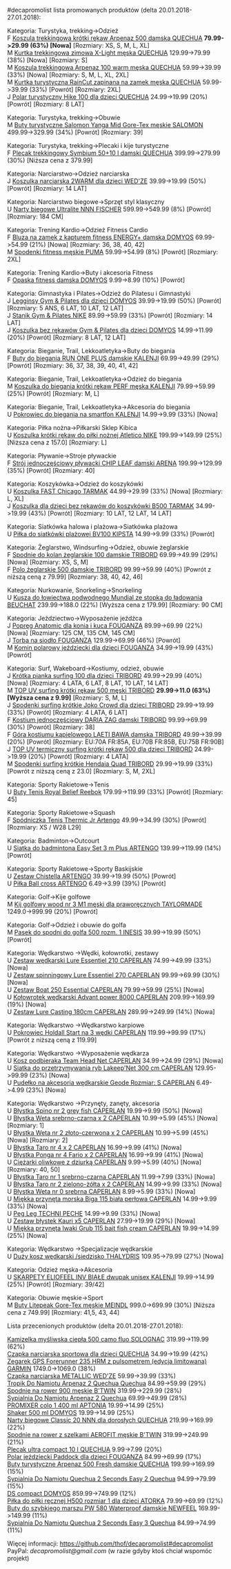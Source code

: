 #decapromolist lista promowanych produktów (delta 20.01.2018-27.01.2018):

Kategoria: Turystyka, trekking->Odzież  
F [Koszula trekkingowa krótki rękaw Arpenaz 500 damska QUECHUA](http://www.decathlon.pl/koszula-arp-500-damska-id_8383044.html) **79.99->29.99 (63%) [Nowa]** [Rozmiary: XS, S, M, L, XL]  
M [Kurtka trekkingowa zimowa X-Light męska QUECHUA](http://www.decathlon.pl/kurtka-zimowa-x-light-mska-id_8397268.html) 129.99->79.99 (38%) [Nowa] [Rozmiary: S]  
M [Koszula trekkingowa Arpenaz 100 warm męska QUECHUA](http://www.decathlon.pl/koszula-arp100-warm-mska-id_8397007.html) 59.99->39.99 (33%) [Nowa] [Rozmiary: S, M, L, XL, 2XL]  
M [Kurtka turystyczna RainCut zapinana na zamek męska QUECHUA](http://www.decathlon.pl/kurtka-turystyczna-raincut-mska-id_8382419.html) 59.99->39.99 (33%) [Powrót] [Rozmiary: 2XL]  
J [Polar turystyczny Hike 100 dla dzieci QUECHUA](http://www.decathlon.pl/polar-hike-100-dla-dzieci-id_8370387.html) 24.99->19.99 (20%) [Powrót] [Rozmiary: 8 LAT]  

Kategoria: Turystyka, trekking->Obuwie  
M [Buty turystyczne Salomon Yanga Mid Gore-Tex męskie SALOMON](http://www.decathlon.pl/salomon-yanga-mid-id_8387296.html) 499.99->329.99 (34%) [Powrót] [Rozmiary: 39]  

Kategoria: Turystyka, trekking->Plecaki i kije turystyczne  
F [Plecak trekkingowy Symbium 50+10 l damski QUECHUA](http://www.decathlon.pl/plecak-turystyczny-symbium-access-5010-damski-id_8300847.html) 399.99->279.99 (30%) [Niższa cena z 379.99]  

Kategoria: Narciarstwo->Odzież narciarska  
J [Koszulka narciarska 2WARM dla dzieci WED'ZE](http://www.decathlon.pl/koszulka-narciarska-termoaktywna-dla-dzieci-2warm-id_8371606.html) 39.99->19.99 (50%) [Powrót] [Rozmiary: 14 LAT]  

Kategoria: Narciarstwo biegowe->Sprzęt styl klasyczny  
U [Narty biegowe Ultralite NNN FISCHER](http://www.decathlon.pl/narty-ultralite-crown-nnn-id_8371471.html) 599.99->549.99 (8%) [Powrót] [Rozmiary: 184 CM]  

Kategoria: Trening Kardio->Odzież Fitness Cardio  
F [Bluza na zamek z kapturem fitness ENERGY+ damska DOMYOS](http://www.decathlon.pl/bluza-energy-do-fitnessu-id_8393867.html) 69.99->54.99 (21%) [Nowa] [Rozmiary: 36, 38, 40, 42]  
M [Spodenki fitness męskie PUMA](http://www.decathlon.pl/spodenki-fitness-puma-id_8392961.html) 59.99->54.99 (8%) [Powrót] [Rozmiary: 2XL]  

Kategoria: Trening Kardio->Buty i akcesoria Fitness  
F [Opaska fitness damska DOMYOS](http://www.decathlon.pl/opaska-fitness-damska-id_8379947.html) 9.99->8.99 (10%) [Powrót]  

Kategoria: Gimnastyka i Pilates->Odzież do Pilatesu i Gimnastyki  
J [Legginsy Gym & Pilates dla dzieci DOMYOS](http://www.decathlon.pl/legginsy-gym-z-nadrukiem-id_8380203.html) 39.99->19.99 (50%) [Powrót] [Rozmiary: 5 ANS, 6 LAT, 10 LAT, 12 LAT]  
J [Stanik Gym & Pilates NIKE](http://www.decathlon.pl/stanik-nike-id_8381139.html) 89.99->59.99 (33%) [Powrót] [Rozmiary: 14 LAT]  
J [Koszulka bez rękawów Gym & Pilates dla dzieci DOMYOS](http://www.decathlon.pl/koszulka-gym-z-nadrukiem-id_8380212.html) 14.99->11.99 (20%) [Powrót] [Rozmiary: 8 LAT, 12 LAT]  

Kategoria: Bieganie, Trail, Lekkoatletyka->Buty do biegania  
F [Buty do biegania RUN ONE PLUS damskie KALENJI](http://www.decathlon.pl/buty-ekiden-one-plus-id_8311313.html) 69.99->49.99 (29%) [Powrót] [Rozmiary: 36, 37, 38, 39, 40, 41, 42]  

Kategoria: Bieganie, Trail, Lekkoatletyka->Odzież do biegania  
M [Koszulka do biegania krótki rękaw PERF męska KALENJI](http://www.decathlon.pl/koszulka-perf-trail-id_8379492.html) 79.99->59.99 (25%) [Powrót] [Rozmiary: M, L]  

Kategoria: Bieganie, Trail, Lekkoatletyka->Akcesoria do biegania  
U [Pokrowiec do biegania na smartfon KALENJI](http://www.decathlon.pl/pokrowiec-na-smartfon-do-rki-id_8382147.html) 14.99->9.99 (33%) [Nowa]  

Kategoria: Piłka nożna->Piłkarski Sklep Kibica  
U [Koszulka krótki rękaw do piłki nożnej Atletico NIKE](http://www.decathlon.pl/koszulka-atletico-replika-id_8365382.html) 199.99->149.99 (25%) [Niższa cena z 157.0] [Rozmiary: L]  

Kategoria: Pływanie->Stroje pływackie  
F [Strój jednoczęściowy pływacki CHIP LEAF damski ARENA](http://www.decathlon.pl/stroj-1-cz-chip-leaf-id_8388509.html) 199.99->129.99 (35%) [Powrót] [Rozmiary: 40]  

Kategoria: Koszykówka->Odzież do koszykówki  
U [Koszulka FAST Chicago TARMAK](http://www.decathlon.pl/koszulka-fast-chicago-id_8393212.html) 44.99->29.99 (33%) [Nowa] [Rozmiary: L, XL]  
J [Koszulka dla dzieci bez rękawów do koszykówki B500 TARMAK](http://www.decathlon.pl/koszulka-b500-id_8379205.html) 34.99->19.99 (43%) [Powrót] [Rozmiary: 10 LAT, 12 LAT, 14 LAT]  

Kategoria: Siatkówka halowa i plażowa->Siatkówka plażowa  
U [Piłka do siatkówki plażowej BV100 KIPSTA](http://www.decathlon.pl/pika-bv100-id_8379610.html) 14.99->9.99 (33%) [Powrót]  

Kategoria: Żeglarstwo, Windsurfing->Odzież, obuwie żeglarskie  
F [Spodnie do kolan żeglarskie 100 damskie TRIBORD](http://www.decathlon.pl/spodnie-do-kolan-100-id_8383029.html) 69.99->49.99 (29%) [Nowa] [Rozmiary: XS, S, M]  
F [Polo żeglarskie 500 damskie TRIBORD](http://www.decathlon.pl/polo-eglarskie-500-id_8356950.html) 99.99->59.99 (40%) [Powrót z niższą ceną z 79.99] [Rozmiary: 38, 40, 42, 46]  

Kategoria: Nurkowanie, Snorkeling->Snorkeling  
U [Kusza do łowiectwa podwodnego Mundial ze stopką do ładowania BEUCHAT](http://www.decathlon.pl/kusza-mundial-stopka--id_8132045.html) 239.99->188.0 (22%) [Wyższa cena z 179.99] [Rozmiary: 90 CM]  

Kategoria: Jeździectwo->Wyposażenie jeźdźca  
J [Popręg Anatomic dla konia i kuca FOUGANZA](http://www.decathlon.pl/poprg-anatomic-brz-125-145-id_8217729.html) 89.99->69.99 (22%) [Nowa] [Rozmiary: 125 CM, 135 CM, 145 CM]  
J [Torba na siodło FOUGANZA](http://www.decathlon.pl/torba-na-siodo-szaro-roowa-id_8324396.html) 129.99->69.99 (46%) [Powrót]  
M [Komin polarowy jeździecki dla dzieci FOUGANZA](http://www.decathlon.pl/komin-polarowy-dla-dzieci-nieb-id_8392641.html) 34.99->19.99 (43%) [Powrót]  

Kategoria: Surf, Wakeboard->Kostiumy, odzież, obuwie  
J [Krótka pianka surfing 100 dla dzieci TRIBORD](http://www.decathlon.pl/krotka-pianka-surfing-100-jr-id_8349146.html) 49.99->29.99 (40%) [Nowa] [Rozmiary: 4 LATA, 6 LAT, 8 LAT, 10 LAT, 14 LAT]  
M [TOP UV surfing krótki rękaw 500 męski TRIBORD](http://www.decathlon.pl/top-uv-500-id_8356750.html) **29.99->11.0 (63%) [Wyższa cena z 9.99]** [Rozmiary: S, M, L]  
J [Spodenki surfing krótkie Joko Crowd dla dzieci TRIBORD](http://www.decathlon.pl/spodenki-joko-crowd-jr-id_8383453.html) 29.99->19.99 (33%) [Powrót] [Rozmiary: 4 LATA, 6 LAT]  
F [Kostium jednoczęściowy DARIA ZAG damski TRIBORD](http://www.decathlon.pl/kostium-1cz-daria-zag-id_8361524.html) 99.99->69.99 (30%) [Powrót] [Rozmiary: 38]  
F [Góra kostiumu kąpielowego LAETI BAWA damska TRIBORD](http://www.decathlon.pl/gora-kostiumu-laeti-bawa-id_8384656.html) 49.99->39.99 (20%) [Powrót] [Rozmiary: EU:70A FR:85A, EU:70B FR:85B, EU:75B FR:90B]  
J [TOP UV termiczny surfing krótki rękaw 500 dla dzieci TRIBORD](http://www.decathlon.pl/top-uv-500-jr-id_8384471.html) 24.99->19.99 (20%) [Powrót] [Rozmiary: 4 LATA]  
M [Spodenki surfing krótkie Hendaia Quad TRIBORD](http://www.decathlon.pl/spodenki-hendaia-quad-id_8383499.html) 29.99->19.99 (33%) [Powrót z niższą ceną z 23.0] [Rozmiary: S, M, 2XL]  

Kategoria: Sporty Rakietowe->Tenis  
U [Buty Tenis Royal Belief  Reebok](http://www.decathlon.pl/buty-royal-belief-biae-id_8354824.html) 179.99->119.99 (33%) [Powrót] [Rozmiary: 45]  

Kategoria: Sporty Rakietowe->Squash  
F [Spódniczka Tenis Thermic Jr Artengo](http://www.decathlon.pl/spodniczka-thermic-szara-id_8368249.html) 49.99->34.99 (30%) [Powrót] [Rozmiary: XS / W28 L29]  

Kategoria: Badminton->Outcourt  
U [Siatka do badmintona Easy Set 3 m Plus ARTENGO](http://www.decathlon.pl/siatka-easy-set-3-m-plus-id_8371451.html) 139.99->119.99 (14%) [Powrót]  

Kategoria: Sporty Rakietowe->Sporty Baskijskie  
U [Zestaw Chistella  ARTENGO](http://www.decathlon.pl/zestaw-chistella--id_8353350.html) 39.99->19.99 (50%) [Powrót]  
U [Piłka Ball cross  ARTENGO](http://www.decathlon.pl/pika-ball-cross-czerw-nieb-id_8353385.html) 6.49->3.99 (39%) [Powrót]  

Kategoria: Golf->Kije golfowe  
M [Kij golfowy wood nr 3 M1 męski dla praworęcznych TAYLORMADE](http://www.decathlon.pl/wood-nr-3-m1-mski--id_8391658.html) 1249.0->999.99 (20%) [Powrót]  

Kategoria: Golf->Odzież i obuwie do golfa  
M [Pasek do spodni do golfa 500 rozm. 1 INESIS](http://www.decathlon.pl/pasek-do-spodni-do-golfa-500-id_8385163.html) 39.99->19.99 (50%) [Powrót]  

Kategoria: Wędkarstwo ->Wędki, kołowrotki, zestawy  
U [Zestaw wędkarski  Lure Essentiel 210 CAPERLAN](http://www.decathlon.pl/zestaw-lure-essentiel-210-id_8237124.html) 74.99->49.99 (33%) [Nowa]  
U [Zestaw spinningowy Lure Essentiel 270 CAPERLAN](http://www.decathlon.pl/zestaw-lure-essentiel-270-id_8237125.html) 99.99->69.99 (30%) [Nowa]  
U [Zestaw Boat 250 Essential CAPERLAN](http://www.decathlon.pl/wdka-do-wdkarstwa-morskiego-boat-250-essentiel-id_8237302.html) 79.99->59.99 (25%) [Nowa]  
U [Kołowrotek wędkarski Advant power 8000 CAPERLAN](http://www.decathlon.pl/koowrotek-advant-power-8000-id_8351000.html) 209.99->169.99 (19%) [Nowa]  
U [Zestaw Lure Casting 180cm CAPERLAN](http://www.decathlon.pl/zestaw-lure-casting-6-ml-id_8323221.html) 289.99->249.99 (14%) [Nowa]  

Kategoria: Wędkarstwo ->Wędkarstwo karpiowe  
U [Pokrowiec Holdall Start na 3 wędki  CAPERLAN](http://www.decathlon.pl/pokrowiec-holdall-start-3wdki-id_8297651.html) 119.99->99.99 (17%) [Powrót z niższą ceną z 119.99]  

Kategoria: Wędkarstwo ->Wyposażenie wędkarza  
U [Kosz podbieraka Team Head Net CAPERLAN](http://www.decathlon.pl/kosz-podbieraka-team-id_6286814.html) 34.99->24.99 (29%) [Nowa]  
U [Siatka do przetrzymywania ryb Lakeep'Net 300 cm CAPERLAN](http://www.decathlon.pl/siatka-na-due-ryby-power-id_6286741.html) 129.95->99.99 (23%) [Nowa]  
U [Pudełko na akcesoria wędkarskie Geode  Rozmiar: S CAPERLAN](http://www.decathlon.pl/pudeko-geode-rozmiar-s-id_8207870.html) 6.49->4.99 (23%) [Nowa]  

Kategoria: Wędkarstwo ->Przynęty, zanęty, akcesoria  
U [Błystka Spino nr 2 grey fish CAPERLAN](http://www.decathlon.pl/spino-nr-2-grey-fish-id_8051398.html) 19.99->9.99 (50%) [Nowa]  
U [Błystka Weta srebrno-czarna x 2 CAPERLAN](http://www.decathlon.pl/bystka-weta-srebrno-czarna-x2-id_3000625.html) 10.99->5.99 (45%) [Nowa] [Rozmiary: 1]  
U [Błystka Weta nr 2 złoto-czerwona x 2 CAPERLAN](http://www.decathlon.pl/weta-nr-2-zoto-czerwona-id_8001731.html) 10.99->5.99 (45%) [Nowa] [Rozmiary: 2]  
U [Błystka Taro nr 4 x 2 CAPERLAN](http://www.decathlon.pl/bystka-taro-nr-4-x-2-id_5625570.html) 16.99->9.99 (41%) [Nowa]  
U [Błystka Ponga nr 4 Fario x 2 CAPERLAN](http://www.decathlon.pl/ponga-nr-4-fario-x-2-id_6365277.html) 16.99->9.99 (41%) [Nowa]  
U [Ciężarki oliwkowe z dziurką CAPERLAN](http://www.decathlon.pl/ciarki-oliwkowe-z-dziurk-id_8368605.html) 9.99->5.99 (40%) [Nowa] [Rozmiary: 40, 50]  
U [Błystka Taro nr 1 srebrno-czarna CAPERLAN](http://www.decathlon.pl/bystka-taro-nr-1-id_3000626.html) 11.99->7.99 (33%) [Nowa]  
U [Błystka Taro nr 2 zielono-żółta x 2 CAPERLAN](http://www.decathlon.pl/bystka-taro-nr-2-x-2-id_5625554.html) 14.99->9.99 (33%) [Nowa]  
U [Błystka Weta nr 0 srebrna CAPERLAN](http://www.decathlon.pl/weta-nr-0-srebrna-id_5632372.html) 8.99->5.99 (33%) [Nowa]  
U [Miękka przynęta morska Biga 115 biała perłowa CAPERLAN](http://www.decathlon.pl/przynta-biga-115-perowa-id_8240547.html) 14.99->9.99 (33%) [Nowa]  
U [Peg Leg TECHNI PECHE](http://www.decathlon.pl/peg-leg-id_8305169.html) 14.99->9.99 (33%) [Nowa]  
U [Zestaw błystek Kauri x5 CAPERLAN](http://www.decathlon.pl/zestaw-kauri-id_5625384.html) 27.99->19.99 (29%) [Nowa]  
U [Miękka przynęta Iwaki Grub 115 bait fish cream CAPERLAN](http://www.decathlon.pl/iwaki-grub-115-bait-fish-cream-id_8350464.html) 19.99->14.99 (25%) [Nowa]  

Kategoria: Wędkarstwo ->Specjalizacje wędkarskie  
U [Duży kosz wędkarski /siedzisko THALYDRIS](http://www.decathlon.pl/duy-kosz-wdkarski-siedzisko-id_8053162.html) 109.95->79.99 (27%) [Nowa]  

Kategoria: Odzież męska->Akcesoria  
U [SKARPETY ELIOFEEL INV BIAŁE dwupak unisex KALENJI](http://www.decathlon.pl/skarpety-eliofeel-inv-biae-dwupak-id_8324909.html) 19.99->14.99 (25%) [Powrót] [Rozmiary: 39/42]  

Kategoria: Obuwie męskie->Sport  
M [Buty Litepeak Gore-Tex męskie MEINDL](http://www.decathlon.pl/buty-litepeak-gtx-mskie-id_8386846.html) 999.0->699.99 (30%) [Niższa cena z 749.99] [Rozmiary: 41,5, 43, 44]  


Lista przecenionych produktów (delta 20.01.2018-27.01.2018):

[Kamizelka myśliwska ciepła 500 camo fluo SOLOGNAC](http://www.decathlon.pl/kamizelka-myliwska-ciepa-500-id_8394369.html) 319.99->119.99 (62%)  
[Czapka narciarska sportowa dla dzieci QUECHUA](http://www.decathlon.pl/czapka-do-narciarstwa-biegowego-dla-dzieci-id_8318012.html) 34.99->19.99 (42%)  
[Zegarek GPS Forerunner 235 HRM z pulsometrem (edycja limitowana) GARMIN](http://www.decathlon.pl/zegarek-gps-forerunner-235-hrm-id_8406571.html) 1749.0->1069.0 (38%)  
[Czapka narciarska METALLIC WED'ZE](http://www.decathlon.pl/czapka-metallic-id_8397909.html) 59.99->39.99 (33%)  
[Tropik Do Namiotu Arpenaz 2 Quechua Quechua](http://www.decathlon.pl/tropik-arpenaz-2-id_8303624.html) 84.99->59.99 (29%)  
[Spodnie na rower 900 męskie B'TWIN](http://www.decathlon.pl/legginsy-na-rower-900-mskie-id_8396396.html) 319.99->229.99 (28%)  
[Sypialnia Do Namiotu Arpenaz 2 Quechua](http://www.decathlon.pl/sypialnia-arpenaz-2-id_8303625.html) 69.99->49.99 (28%)  
[PROMIXER colo 1 400 ml APTONIA](http://www.decathlon.pl/promixer-colo-1-400-ml-id_8359018.html) 19.99->14.99 (25%)  
[Shaker 500 ml DOMYOS](http://www.decathlon.pl/shaker-500-ml-id_8359019.html) 19.99->14.99 (25%)  
[Narty biegowe Classic 20 NNN dla dorosłych QUECHUA](http://www.decathlon.pl/narty-classic-20-nnn-id_8493762.html) 219.99->169.99 (22%)  
[Spodnie na rower z szelkami AEROFIT męskie B'TWIN](http://www.decathlon.pl/spodnie-na-rower-aerofit-id_8396981.html) 319.99->249.99 (21%)  
[Plecak ultra compact 10 l QUECHUA](http://www.decathlon.pl/plecak-turystyczny-arpenaz-10-compact-id_8357282.html) 9.99->7.99 (20%)  
[Polar jeździecki Paddock dla dzieci FOUGANZA](http://www.decathlon.pl/polar-paddock-granat-niebieski-id_8392638.html) 84.99->69.99 (17%)  
[Buty turystyczne Arpenaz 500 Fresh damskie QUECHUA](http://www.decathlon.pl/buty-arpenaz-500-fresh-damskie-id_8383983.html) 199.99->169.99 (15%)  
[Sypialnia Do Namiotu Quechua 2 Seconds Easy 2 Quechua](http://www.decathlon.pl/sypialnia-2-seconds-easy-2-id_8302661.html) 94.99->79.99 (15%)  
[DS compact DOMYOS](http://www.decathlon.pl/ds-compact-id_8293319.html) 859.99->749.99 (12%)  
[Piłka do piłki ręcznej H500 rozmiar 1 dla dzieci ATORKA](http://www.decathlon.pl/pika-h500-rozm-1-id_8390740.html) 79.99->69.99 (12%)  
[Buty do szybkiego marszu PW 580 Waterproof damskie NEWFEEL](http://www.decathlon.pl/buty-pw-580-waterproof-id_8392711.html) 169.99->149.99 (11%)  
[Sypialnia Do Namiotu Quechua 2 Seconds Easy 3 Quechua](http://www.decathlon.pl/sypialnia-2-seconds-easy-3-id_8302663.html) 84.99->74.99 (11%)  

Więcej informacji: https://github.com/thof/decapromolist#decapromolist  
PayPal: _decapromolist@gmail.com_ (w razie gdyby ktoś chciał wspomóc projekt)  
